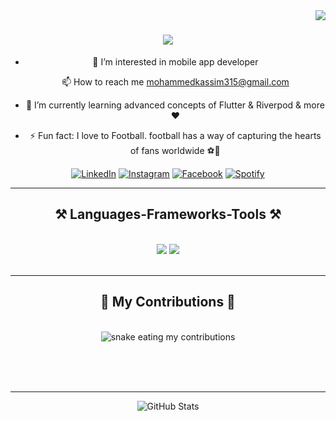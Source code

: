 <img align="right" src="https://visitor-badge.laobi.icu/badge?page_id=salesp07.salesp07" />

<h1 align="center">
    <img src="https://readme-typing-svg.herokuapp.com/?font=Righteous&size=35&center=true&vCenter=true&width=500&height=70&duration=4000&lines=Hi+There!+👋;+I'm+Mohammed+Kassim!;" />
</h1>
<div align="center">
    
- 👀 I’m interested in mobile app developer
 
  📫 How to reach me mohammedkassim315@gmail.com
  
- 🌱 I’m currently learning advanced concepts of Flutter & Riverpod & more❤️
 
- ⚡ Fun fact: I love to Football. football has a way of capturing the hearts of fans worldwide ⚽🎉
  
<a href="https://www.linkedin.com/in/kassim206/" target="_blank"><img src="https://img.shields.io/badge/LinkedIn-%230077B5.svg?&style=flat-square&logo=linkedin&logoColor=white" alt="LinkedIn"></a> 
<a href="https://www.instagram.com/qazz_im/" target="_blank"><img src="https://img.shields.io/badge/Instagram-%23E4405F.svg?&style=flat-square&logo=instagram&logoColor=white" alt="Instagram"></a>
<a href="https://www.facebook.com/Mohammedkassim Kassim" target="_blank"><img src="https://img.shields.io/badge/Facebook-%231877F2.svg?&style=flat-square&logo=facebook&logoColor=white" alt="Facebook"></a>
<a href="https://open.spotify.com/playlist/37i9dQZF1DWYfNJLV7OBMA" target="_blank"><img src="https://img.shields.io/badge/Spotify-%231ED760.svg?&style=flat-square&logo=spotify&logoColor=white" alt="Spotify"></a>

  </div>
  
 <hr/>
 
<h2 align="center">⚒️ Languages-Frameworks-Tools ⚒️</h2>
<br/>
<div align="center">
    <img src="https://skillicons.dev/icons?i=html,css,vscode,github,flutter,dart,figma,git" />
    <img src="https://skillicons.dev/icons?i=python,javascript,firebase,c,java,mysql" /><br>
</div>

<br/>
<hr/>

<div align="center">
  <h2>🐍 My Contributions 🐍</h2>
  <br>
  <img alt="snake eating my contributions" src="https://raw.githubusercontent.com/kassim206/salesp07/output/github-contribution-grid-snake.svg" />
  
  <br/><br/><br/>
</div>

<hr/>

<p align="center">
  <img src="https://github-readme-stats.vercel.app/api/top-langs/?username=kassim206&layout=compact&theme=chartreuse-dark" alt="GitHub Stats" />
</p>

<!---
kassim206/kassim206 is a ✨ special ✨ repository because its `README.md` (this file) appears on your GitHub profile.
You can click the Preview link to take a look at your changes.
--->

